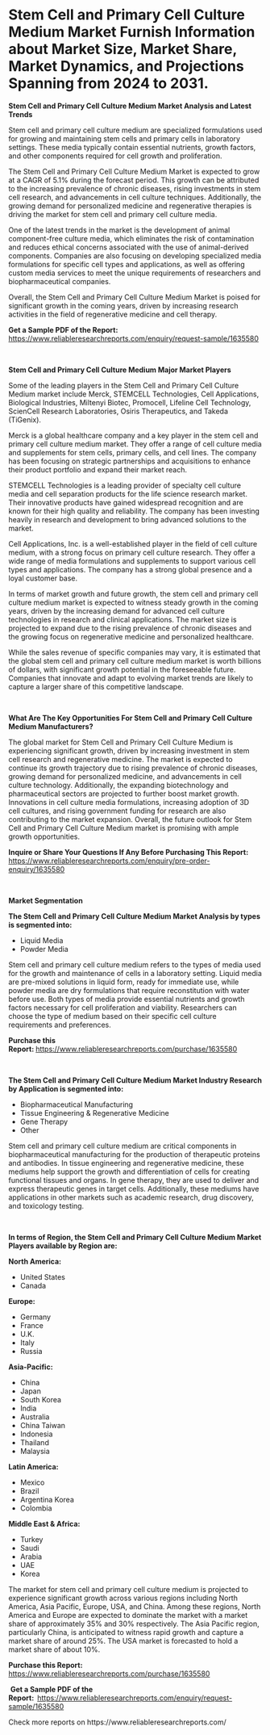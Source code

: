 <p><h1>Stem Cell and Primary Cell Culture Medium Market Furnish Information about Market Size, Market Share, Market Dynamics, and Projections Spanning from 2024 to 2031.</h1></p><p><strong>Stem Cell and Primary Cell Culture Medium Market Analysis and Latest Trends</strong></p>
<p><p>Stem cell and primary cell culture medium are specialized formulations used for growing and maintaining stem cells and primary cells in laboratory settings. These media typically contain essential nutrients, growth factors, and other components required for cell growth and proliferation.</p><p>The Stem Cell and Primary Cell Culture Medium Market is expected to grow at a CAGR of 5.1% during the forecast period. This growth can be attributed to the increasing prevalence of chronic diseases, rising investments in stem cell research, and advancements in cell culture techniques. Additionally, the growing demand for personalized medicine and regenerative therapies is driving the market for stem cell and primary cell culture media.</p><p>One of the latest trends in the market is the development of animal component-free culture media, which eliminates the risk of contamination and reduces ethical concerns associated with the use of animal-derived components. Companies are also focusing on developing specialized media formulations for specific cell types and applications, as well as offering custom media services to meet the unique requirements of researchers and biopharmaceutical companies.</p><p>Overall, the Stem Cell and Primary Cell Culture Medium Market is poised for significant growth in the coming years, driven by increasing research activities in the field of regenerative medicine and cell therapy.</p></p>
<p><strong>Get a Sample PDF of the Report:&nbsp;</strong> <a href="https://www.reliableresearchreports.com/enquiry/request-sample/1635580">https://www.reliableresearchreports.com/enquiry/request-sample/1635580</a></p>
<p>&nbsp;</p>
<p><strong>Stem Cell and Primary Cell Culture Medium Major Market Players</strong></p>
<p><p>Some of the leading players in the Stem Cell and Primary Cell Culture Medium market include Merck, STEMCELL Technologies, Cell Applications, Biological Industries, Miltenyi Biotec, Promocell, Lifeline Cell Technology, ScienCell Research Laboratories, Osiris Therapeutics, and Takeda (TiGenix).</p><p>Merck is a global healthcare company and a key player in the stem cell and primary cell culture medium market. They offer a range of cell culture media and supplements for stem cells, primary cells, and cell lines. The company has been focusing on strategic partnerships and acquisitions to enhance their product portfolio and expand their market reach.</p><p>STEMCELL Technologies is a leading provider of specialty cell culture media and cell separation products for the life science research market. Their innovative products have gained widespread recognition and are known for their high quality and reliability. The company has been investing heavily in research and development to bring advanced solutions to the market.</p><p>Cell Applications, Inc. is a well-established player in the field of cell culture medium, with a strong focus on primary cell culture research. They offer a wide range of media formulations and supplements to support various cell types and applications. The company has a strong global presence and a loyal customer base.</p><p>In terms of market growth and future growth, the stem cell and primary cell culture medium market is expected to witness steady growth in the coming years, driven by the increasing demand for advanced cell culture technologies in research and clinical applications. The market size is projected to expand due to the rising prevalence of chronic diseases and the growing focus on regenerative medicine and personalized healthcare.</p><p>While the sales revenue of specific companies may vary, it is estimated that the global stem cell and primary cell culture medium market is worth billions of dollars, with significant growth potential in the foreseeable future. Companies that innovate and adapt to evolving market trends are likely to capture a larger share of this competitive landscape.</p></p>
<p>&nbsp;</p>
<p><strong>What Are The Key Opportunities For Stem Cell and Primary Cell Culture Medium Manufacturers?</strong></p>
<p><p>The global market for Stem Cell and Primary Cell Culture Medium is experiencing significant growth, driven by increasing investment in stem cell research and regenerative medicine. The market is expected to continue its growth trajectory due to rising prevalence of chronic diseases, growing demand for personalized medicine, and advancements in cell culture technology. Additionally, the expanding biotechnology and pharmaceutical sectors are projected to further boost market growth. Innovations in cell culture media formulations, increasing adoption of 3D cell cultures, and rising government funding for research are also contributing to the market expansion. Overall, the future outlook for Stem Cell and Primary Cell Culture Medium market is promising with ample growth opportunities.</p></p>
<p><strong>Inquire or Share Your Questions If Any Before Purchasing This Report:</strong> <a href="https://www.reliableresearchreports.com/enquiry/pre-order-enquiry/1635580">https://www.reliableresearchreports.com/enquiry/pre-order-enquiry/1635580</a></p>
<p>&nbsp;</p>
<p><strong>Market Segmentation</strong></p>
<p><strong>The Stem Cell and Primary Cell Culture Medium Market Analysis by types is segmented into:</strong></p>
<p><ul><li>Liquid Media</li><li>Powder Media</li></ul></p>
<p><p>Stem cell and primary cell culture medium refers to the types of media used for the growth and maintenance of cells in a laboratory setting. Liquid media are pre-mixed solutions in liquid form, ready for immediate use, while powder media are dry formulations that require reconstitution with water before use. Both types of media provide essential nutrients and growth factors necessary for cell proliferation and viability. Researchers can choose the type of medium based on their specific cell culture requirements and preferences.</p></p>
<p><strong>Purchase this Report:&nbsp;</strong><a href="https://www.reliableresearchreports.com/purchase/1635580">https://www.reliableresearchreports.com/purchase/1635580</a></p>
<p>&nbsp;</p>
<p><strong>The Stem Cell and Primary Cell Culture Medium Market Industry Research by Application is segmented into:</strong></p>
<p><ul><li>Biopharmaceutical Manufacturing</li><li>Tissue Engineering & Regenerative Medicine</li><li>Gene Therapy</li><li>Other</li></ul></p>
<p><p>Stem cell and primary cell culture medium are critical components in biopharmaceutical manufacturing for the production of therapeutic proteins and antibodies. In tissue engineering and regenerative medicine, these mediums help support the growth and differentiation of cells for creating functional tissues and organs. In gene therapy, they are used to deliver and express therapeutic genes in target cells. Additionally, these mediums have applications in other markets such as academic research, drug discovery, and toxicology testing.</p></p>
<p>&nbsp;</p>
<p><strong>In terms of Region, the Stem Cell and Primary Cell Culture Medium Market Players available by Region are:</strong></p>
<p>
    <p> <strong> North America: </strong>
        <ul>
            <li>United States</li>
            <li>Canada</li>
        </ul>
        </p> 
    <p> <strong> Europe: </strong>
        <ul>
            <li>Germany</li>
            <li>France</li>
            <li>U.K.</li>
            <li>Italy</li>
            <li>Russia</li>
        </ul>
        </p> 
    <p> <strong> Asia-Pacific: </strong>
        <ul>
            <li>China</li>
            <li>Japan</li>
            <li>South Korea</li>
            <li>India</li>
            <li>Australia</li>
            <li>China Taiwan</li>
            <li>Indonesia</li>
            <li>Thailand</li>
            <li>Malaysia</li>
        </ul>
        </p> 
    <p> <strong> Latin America: </strong>
        <ul>
            <li>Mexico</li>
            <li>Brazil</li>
            <li>Argentina Korea</li>
            <li>Colombia</li>
        </ul>
        </p> 
    <p> <strong> Middle East & Africa: </strong>
        <ul>
            <li>Turkey</li>
            <li>Saudi</li>
            <li>Arabia</li>
            <li>UAE</li>
            <li>Korea</li>
        </ul>
    </p>
    </p>
<p><p>The market for stem cell and primary cell culture medium is projected to experience significant growth across various regions including North America, Asia Pacific, Europe, USA, and China. Among these regions, North America and Europe are expected to dominate the market with a market share of approximately 35% and 30% respectively. The Asia Pacific region, particularly China, is anticipated to witness rapid growth and capture a market share of around 25%. The USA market is forecasted to hold a market share of about 10%.</p></p>
<p><strong>Purchase this Report: </strong><a href="https://www.reliableresearchreports.com/purchase/1635580">https://www.reliableresearchreports.com/purchase/1635580</a></p>
<p>&nbsp;<strong>Get a Sample PDF of the Report:&nbsp;&nbsp;</strong><a href="https://www.reliableresearchreports.com/enquiry/request-sample/1635580">https://www.reliableresearchreports.com/enquiry/request-sample/1635580</a></p>
<p><strong></strong></p>
<p>Check more reports on https://www.reliableresearchreports.com/</p>